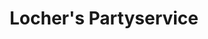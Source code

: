 ---
title: "Locher's Partyservice"
url: /breisach-am-rhein/lochers-partyservice/
shop: Partyzubehör
---